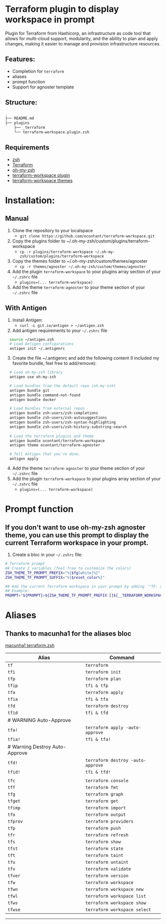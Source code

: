 # Terraform plugin to display workspace in prompt

Plugin for Terraform from Hashicorp, an infrastructure as code tool that allows for multi-cloud support, modularity, 
and the ability to plan and apply changes, making it easier to manage and provision infrastructure resources.

## Features:
- Completion for `terraform`
- aliases
- prompt function
- Support for agnoster template

## Structure:
```sh
.
├── README.md
├── plugins
    ├── _terraform
    └── terraform-workspace.plugin.zsh
```

## Requirements
* [zsh](http://www.zsh.org/)
* [Terraform](https://terraform.io/)
* [oh-my-zsh](https://github.com/ohmyzsh/ohmyzsh)
* [terraform-workspace plugin](https://github.com/ocontant/terraform-workspace)
* [terraform-workspace themes](https://github.com/ocontant/terraform-agnoster)

# Installation:
## Manual
1. Clone the repository to your localspace
   - `git clone https://github.com/ocontant/terraform-workspace.git`
2. Copy the plugins folder to ~/.oh-my-zsh/custom/plugins/terraform-workspace
   - `cp -r plugins/terraform-workspace ~/.oh-my-zsh/custom/plugins/terraform-workspace`
3. Copy the themes folder to ~/.oh-my-zsh/custom/themes/agnoster
   - `cp -r themes/agnoster ~/.oh-my-zsh/custom/themes/agnoster`
4. Add the plugin `terraform-workspace` to your plugins array section of your `~/.zshrc` file
    - `plugins=(... terraform-workspace)`
5. Add the theme `terraform-agnoster` to your theme section of your `~/.zshrc` file

## With Antigen
1. Install Antigen:
   - `curl -L git.io/antigen > ~/antigen.zsh`
2. Add antigen requirements to your `~/.zshrc` file
```sh
  source ~/antigen.zsh 
  # Load Antigen configurations 
  antigen init ~/.antigenrc
```
3. Create the file ~/.antigenrc and add the following content (I included my favorite bundle, feel free to add/remove):
```sh
  # Load oh-my-zsh library
  antigen use oh-my-zsh

  # Load bundles from the default repo (oh-my-zsh)
  antigen bundle git
  antigen bundle command-not-found
  antigen bundle docker

  # Load bundles from external repos
  antigen bundle zsh-users/zsh-completions
  antigen bundle zsh-users/zsh-autosuggestions
  antigen bundle zsh-users/zsh-syntax-highlighting
  antigen bundle zsh-users/zsh-history-substring-search
  
  # Load the terraform plugins and theme
  antigen bundle ocontant/terraform-workspace
  antigen theme ocontant/terraform-agnoster

  # Tell Antigen that you're done.
  antigen apply
```
4. Add the theme `terraform-agnoster` to your theme section of your `~/.zshrc` file
5. Add the plugin `terraform-workspace` to your plugins array section of your `~/.zshrc` file
    - `plugins=(... terraform-workspace)`


# Prompt function
## If you don't want to use oh-my-zsh agnoster theme, you can use this prompt to display the current Terraform workspace in your prompt.

1. Create a bloc in your `~/.zshrc` file:
```sh
# Terraform prompt
## Create 2 variables (feel free to customize the colors)
ZSH_THEME_TF_PROMPT_PREFIX="%{$fg[white]%}"
ZSH_THEME_TF_PROMPT_SUFFIX="%{$reset_color%}"

## Add the current Terraform workspace in your prompt by adding `"TF: ${__TERRAFORM_WORKSPACE_CACHE:gs/%/%%}"` to your `PROMPT` or `RPROMPT` variable.
## Example:
PROMPT="${PROMPT}>${ZSH_THEME_TF_PROMPT_PREFIX-[}${__TERRAFORM_WORKSPACE_CACHE:gs/%/%%}${ZSH_THEME_TF_PROMPT_SUFFIX-]}"
```
# Aliases
## Thanks to macunha1 for the aliases bloc
[macunha1 terraform.zsh](https://github.com/macunha1/zsh-terraform/blob/master/terraform.zsh)

| Alias                          | Command                           |
| ------------------------------ | --------------------------------- |
| `tf`                           | `terraform`                       |
| `tfi`                          | `terraform init`                  |
| `tfp`                          | `terraform plan`                  |
| `tfip`                         | `tfi & tfp`                       |
| `tfa`                          | `terraform apply`                 |
| `tfia`                         | `tfi & tfa`                       |
| `tfd`                          | `terraform destroy`               |
| `tfid`                         | `tfi & tfd`                       |
| # WARNING Auto-Approve         |                                   |
| `tfa!`                         | `terraform apply -auto-approve`   |
| `tfia!`                        | `tfi & tfa!`                      |
| # Warning Destroy Auto-Approve |                                   |
| `tfd!`                         | `terraform destroy -auto-approve` |
| `tfid!`                        | `tfi & tfd!`                      |
|                                |                                   |
| `tfc`                          | `terraform console`               |
| `tff`                          | `terraform fmt`                   |
| `tfg`                          | `terraform graph`                 |
| `tfget`                        | `terraform get`                   |
| `tfimp`                        | `terraform import`                |
| `tfo`                          | `terraform output`                |
| `tfprov`                       | `terraform providers`             |
| `tfp`                          | `terraform push`                  |
| `tfr`                          | `terraform refresh`               |
| `tfs`                          | `terraform show`                  |
| `tfst`                         | `terraform state`                 |
| `tft`                          | `terraform taint`                 |
| `tfu`                          | `terraform untaint`               |
| `tfv`                          | `terraform validate`              |
| `tfver`                        | `terraform version`               |
| `tfw`                          | `terraform workspace`             |
| `tfwn`                         | `terraform workspace new`         |
| `tfwl`                         | `terraform workspace list`        |
| `tfws`                         | `terraform workspace show`        |
| `tfwse`                        | `terraform workspace select`      |
----------------------------------------------------------------------